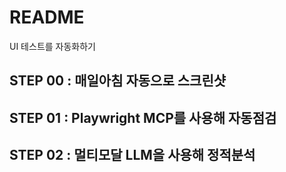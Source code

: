 # README

UI 테스트를 자동화하기

## STEP 00 : 매일아침 자동으로 스크린샷


## STEP 01 : Playwright MCP를 사용해 자동점검


## STEP 02 : 멀티모달 LLM을 사용해 정적분석

